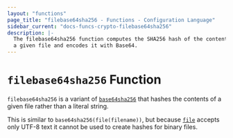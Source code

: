 ```yaml
---
layout: "functions"
page_title: "filebase64sha256 - Functions - Configuration Language"
sidebar_current: "docs-funcs-crypto-filebase64sha256"
description: |-
  The filebase64sha256 function computes the SHA256 hash of the contents of
  a given file and encodes it with Base64.
---
```


# `filebase64sha256` Function

`filebase64sha256` is a variant of [`base64sha256`](./base64sha256.md)
that hashes the contents of a given file rather than a literal string.

This is similar to `base64sha256(file(filename))`, but
because [`file`](./file.md) accepts only UTF-8 text it cannot be used to
create hashes for binary files.
